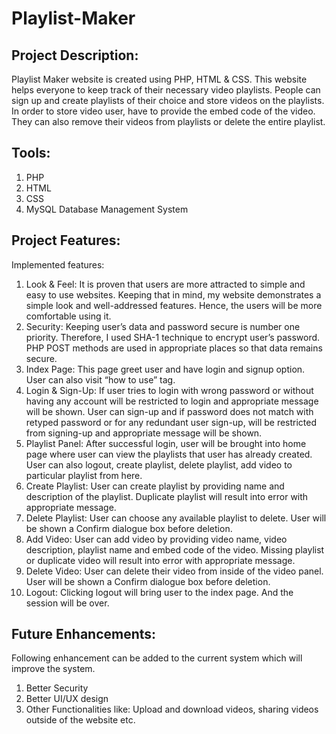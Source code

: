 # Playlist-Maker

## Project Description: 
Playlist Maker website is created using PHP, HTML &amp; CSS. This website helps everyone to keep track of their necessary video playlists. People can sign up and create playlists of their choice and store videos on the playlists. In order to store video user, have to provide the embed code of the video. They can also remove their videos from playlists or delete the entire playlist.

## Tools:
1. PHP
2. HTML
3. CSS
4. MySQL Database Management System

## Project Features:
Implemented features: 
1.	Look & Feel: It is proven that users are more attracted to simple and easy to use websites. Keeping that in mind, my website demonstrates a simple look and well-addressed features. Hence, the users will be more comfortable using it.
2.	Security: Keeping user’s data and password secure is number one priority. Therefore, I used SHA-1 technique to encrypt user’s password. PHP POST methods are used in appropriate places so that data remains secure.
3.	Index Page: This page greet user and have login and signup option. User can also visit “how to use” tag.
4.	Login & Sign-Up: If user tries to login with wrong password or without having any account will be restricted to login and appropriate message will be shown. User can sign-up and if password does not match with retyped password or for any redundant user sign-up, will be restricted from signing-up and appropriate message will be shown.
5.	Playlist Panel: After successful login, user will be brought into home page where user can view the playlists that user has already created. User can also logout, create playlist, delete playlist, add video to particular playlist from here.
6.	Create Playlist: User can create playlist by providing name and description of the playlist. Duplicate playlist will result into error with appropriate message.
7.	Delete Playlist: User can choose any available playlist to delete. User will be shown a Confirm dialogue box before deletion.
8.	Add Video: User can add video by providing video name, video description, playlist name and embed code of the video. Missing playlist or duplicate video will result into error with appropriate message.
9.	Delete Video: User can delete their video from inside of the video panel. User will be shown a Confirm dialogue box before deletion.
10.	Logout: Clicking logout will bring user to the index page. And the session will be over.

## Future Enhancements:
Following enhancement can be added to the current system which will improve the system. 
1.	Better Security
2.	Better UI/UX design
3.	Other Functionalities like: Upload and download videos, sharing videos outside of the website etc.
